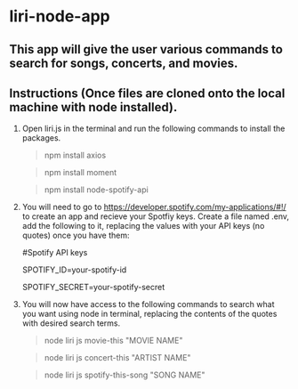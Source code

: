 # liri-node-app
## This app will give the user various commands to search for songs, concerts, and movies.
## Instructions (Once files are cloned onto the local machine with node installed).
1. Open liri.js in the terminal and run the following commands to install the packages.

    >npm install axios

    >npm install moment

    >npm install node-spotify-api

1. You will need to go to https://developer.spotify.com/my-applications/#!/ to create an app and recieve your Spotfiy keys. Create a file named .env, add the following to it, replacing the values with your API keys (no quotes) once you have them:

    #Spotify API keys

    SPOTIFY_ID=your-spotify-id

    SPOTIFY_SECRET=your-spotify-secret


1. You will now have access to the following commands to search what you want using node in terminal, replacing the contents of the quotes with desired search terms.

    >node liri js movie-this "MOVIE NAME"

    >node liri js concert-this "ARTIST NAME"

    >node liri js spotify-this-song "SONG NAME"